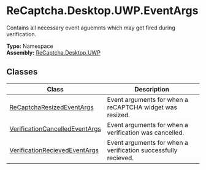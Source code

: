 # ReCaptcha.Desktop.UWP.EventArgs
Contains all necessary event aguemnts which may get fired during verification.

**Type:** Namespace
<br />
**Assembly:** [ReCaptcha.Desktop.UWP](/ReCaptcha.Desktop/reference/recaptcha.desktop.uwp/)

## Classes
| Class                                                    | Description                                                                      |
|--------------------------------------------------------------|----------------------------------------------------------------------------------|
| [ReCaptchaResizedEventArgs](/ReCaptcha.Desktop/reference/recaptcha.desktop.uwp/eventargs/recaptcharesizedeventargs.html)              | Event arguments for when a reCAPTCHA widget was resized. |
| [VerificationCancelledEventArgs](/ReCaptcha.Desktop/reference/recaptcha.desktop.uwp/eventargs/verificationcancelledeventargs.html)              | Event arguments for when a verification was cancelled. |
| [VerificationRecievedEventArgs](/ReCaptcha.Desktop/reference/recaptcha.desktop.uwp/eventargs/verificationrecievedeventargs.html)              | Event arguments for when a verification successfully recieved. |